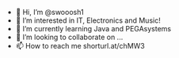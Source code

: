 - 👋 Hi, I’m @swooosh1
- 👀 I’m interested in IT, Electronics and Music!
- 🌱 I’m currently learning Java and PEGAsystems
- 💞️ I’m looking to collaborate on ...
- 📫 How to reach me shorturl.at/chMW3

<!---
swooosh1/swooosh1 is a ✨ special ✨ repository because its `README.md` (this file) appears on your GitHub profile.
You can click the Preview link to take a look at your changes.
--->
